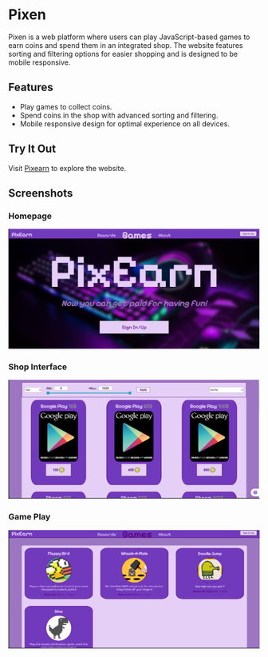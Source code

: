 # Pixen

Pixen is a web platform where users can play JavaScript-based games to earn coins and spend them in an integrated shop. The website features sorting and filtering options for easier shopping and is designed to be mobile responsive.

## Features

- Play games to collect coins.
- Spend coins in the shop with advanced sorting and filtering.
- Mobile responsive design for optimal experience on all devices.

## Try It Out

Visit [Pixearn](https://hussienk.github.io/PixEarn/index.html) to explore the website.

## Screenshots

### Homepage
![Homepage](image.png)

### Shop Interface
![Shop Interface](image1.png)

### Game Play
![Game Play](image2.png)
